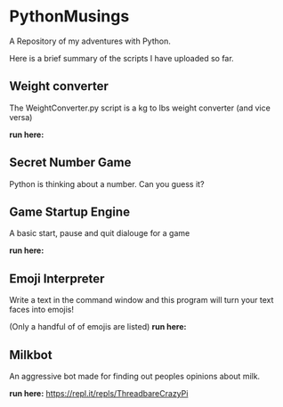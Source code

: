# PythonMusings
A Repository of my adventures with Python. 

Here is a brief summary of the scripts I have uploaded so far. 

## Weight converter
The WeightConverter.py script is a kg to lbs weight converter (and vice versa)

__run here:__
## Secret Number Game
Python is thinking about a number. Can you guess it?

## Game Startup Engine

A basic start, pause and quit dialouge for a game

__run here:__
## Emoji Interpreter

Write a text in the command window and this program will turn your text faces into emojis!

(Only a handful of of emojis are listed)
__run here:__

## Milkbot

An aggressive bot made for finding out peoples opinions about milk.

__run here:__ https://repl.it/repls/ThreadbareCrazyPi

